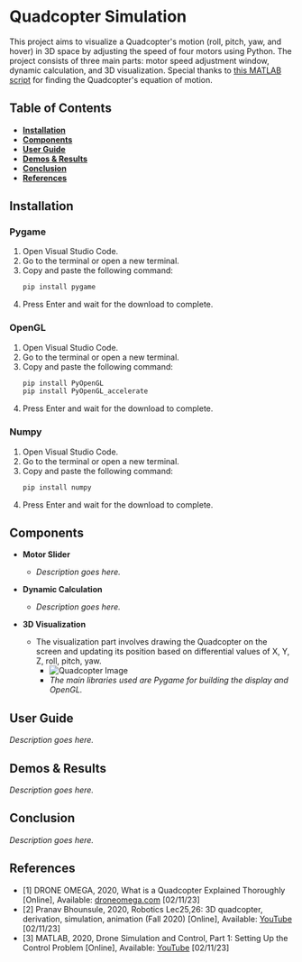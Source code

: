 # Quadcopter Simulation

This project aims to visualize a Quadcopter's motion (roll, pitch, yaw, and hover) in 3D space by adjusting the speed of four motors using Python. The project consists of three main parts: motor speed adjustment window, dynamic calculation, and 3D visualization. Special thanks to [this MATLAB script](https://youtu.be/4hlQ2pf842U?si=a1AfHnj8r89j6BRX) for finding the Quadcopter's equation of motion.

## Table of Contents

- [**Installation**](#installation)
- [**Components**](#components)
- [**User Guide**](#user-guide)
- [**Demos & Results**](#demos-results)
- [**Conclusion**](#conclusion)
- [**References**](#references)

## Installation <a name="installation"></a>

### Pygame

1. Open Visual Studio Code.
2. Go to the terminal or open a new terminal.
3. Copy and paste the following command:
   ```bash
   pip install pygame
   ```
5. Press Enter and wait for the download to complete.

### OpenGL

1. Open Visual Studio Code.
2. Go to the terminal or open a new terminal.
3. Copy and paste the following command:
   ```bash
   pip install PyOpenGL
   pip install PyOpenGL_accelerate
   ```
5. Press Enter and wait for the download to complete.

### Numpy

1. Open Visual Studio Code.
2. Go to the terminal or open a new terminal.
3. Copy and paste the following command:
   ```bash
   pip install numpy
   ```
5. Press Enter and wait for the download to complete.

## Components <a name="components"></a>

- **Motor Slider**
  - *Description goes here.*

- **Dynamic Calculation**
  - *Description goes here.*

- **3D Visualization**
  - The visualization part involves drawing the Quadcopter on the screen and updating its position based on differential values of X, Y, Z, roll, pitch, yaw.
    - ![Quadcopter Image](https://ibb.co/GdqvMGP)
    - *The main libraries used are Pygame for building the display and OpenGL.*

## User Guide <a name="user-guide"></a>

*Description goes here.*

## Demos & Results <a name="demos-results"></a>

*Description goes here.*

## Conclusion <a name="conclusion"></a>

*Description goes here.*

## References <a name="references"></a>

- [1] DRONE OMEGA, 2020, What is a Quadcopter Explained Thoroughly [Online], Available: [droneomega.com](https://droneomega.com/what-is-a-quadcopter/) [02/11/23]
- [2] Pranav Bhounsule, 2020, Robotics Lec25,26: 3D quadcopter, derivation, simulation, animation (Fall 2020) [Online], Available: [YouTube](https://www.youtube.com/watch?v=4hlq2pf842u) [02/11/23]
- [3] MATLAB, 2020, Drone Simulation and Control, Part 1: Setting Up the Control Problem [Online], Available: [YouTube](https://www.youtube.com/watch?v=hgcgpuqb67q) [02/11/23]

